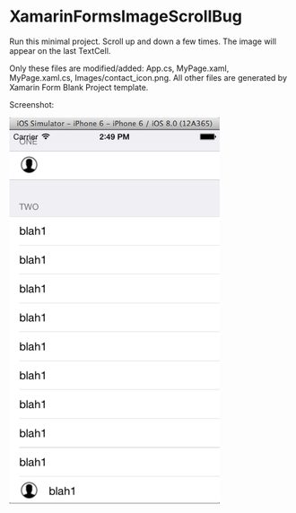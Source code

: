 XamarinFormsImageScrollBug
==========================
Run this minimal project. Scroll up and down a few times. The image will appear on the last TextCell.

Only these files are modified/added: App.cs, MyPage.xaml, MyPage.xaml.cs, Images/contact_icon.png. All other files are generated by Xamarin Form Blank Project template.

Screenshot:

![alt tag](https://raw.githubusercontent.com/NamXH/XamarinFormsImageScrollBug/master/Screenshot/Bug.png)
